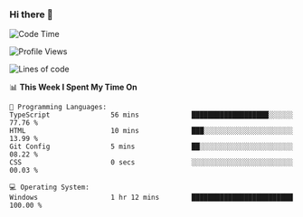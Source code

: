 ### Hi there 👋
<!--START_SECTION:waka-->
![Code Time](http://img.shields.io/badge/Code%20Time-68%20hrs%209%20mins-blue)

![Profile Views](http://img.shields.io/badge/Profile%20Views-0-blue)

![Lines of code](https://img.shields.io/badge/From%20Hello%20World%20I%27ve%20Written-656.8%20thousand%20lines%20of%20code-blue)

📊 **This Week I Spent My Time On** 

```text
💬 Programming Languages: 
TypeScript               56 mins             ███████████████████░░░░░░   77.76 % 
HTML                     10 mins             ███░░░░░░░░░░░░░░░░░░░░░░   13.99 % 
Git Config               5 mins              ██░░░░░░░░░░░░░░░░░░░░░░░   08.22 % 
CSS                      0 secs              ░░░░░░░░░░░░░░░░░░░░░░░░░   00.03 % 

💻 Operating System: 
Windows                  1 hr 12 mins        █████████████████████████   100.00 % 
```


<!--END_SECTION:waka-->
<!--
**AnimeruFR/AnimeruFR** is a ✨ _special_ ✨ repository because its `README.md` (this file) appears on your GitHub profile.

Here are some ideas to get you started:

- 🔭 I’m currently working on ...
- 🌱 I’m currently learning ...
- 👯 I’m looking to collaborate on ...
- 🤔 I’m looking for help with ...
- 💬 Ask me about ...
- 📫 How to reach me: ...
- 😄 Pronouns: ...
- ⚡ Fun fact: ...
-->

